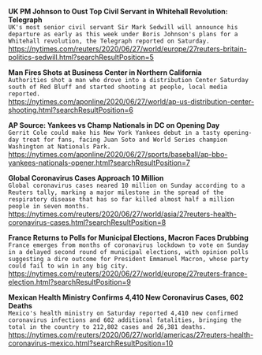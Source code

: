 **UK PM Johnson to Oust Top Civil Servant in Whitehall Revolution: Telegraph**\
`UK's most senior civil servant Sir Mark Sedwill will announce his departure as early as this week under Boris Johnson's plans for a Whitehall revolution, the Telegraph reported on Saturday.`\
https://nytimes.com/reuters/2020/06/27/world/europe/27reuters-britain-politics-sedwill.html?searchResultPosition=5

**Man Fires Shots at Business Center in Northern California**\
`Authorities shot a man who drove into a distribution Center Saturday south of Red Bluff and started shooting at people, local media reported. `\
https://nytimes.com/aponline/2020/06/27/world/ap-us-distribution-center-shooting.html?searchResultPosition=6

**AP Source: Yankees vs Champ Nationals in DC on Opening Day**\
`Gerrit Cole could make his New York Yankees debut in a tasty opening-day treat for fans, facing Juan Soto and World Series champion Washington at Nationals Park.`\
https://nytimes.com/aponline/2020/06/27/sports/baseball/ap-bbo-yankees-nationals-opener.html?searchResultPosition=7

**Global Coronavirus Cases Approach 10 Million**\
`Global coronavirus cases neared 10 million on Sunday according to a Reuters tally, marking a major milestone in the spread of the respiratory disease that has so far killed almost half a million people in seven months. `\
https://nytimes.com/reuters/2020/06/27/world/asia/27reuters-health-coronavirus-cases.html?searchResultPosition=8

**France Returns to Polls for Municipal Elections, Macron Faces Drubbing**\
`France emerges from months of coronavirus lockdown to vote on Sunday in a delayed second round of municipal elections, with opinion polls suggesting a dire outcome for President Emmanuel Macron, whose party could fail to win in any big city.`\
https://nytimes.com/reuters/2020/06/27/world/europe/27reuters-france-election.html?searchResultPosition=9

**Mexican Health Ministry Confirms 4,410 New Coronavirus Cases, 602 Deaths**\
`Mexico's health ministry on Saturday reported 4,410 new confirmed coronavirus infections and 602 additional fatalities, bringing the total in the country to 212,802 cases and 26,381 deaths.`\
https://nytimes.com/reuters/2020/06/27/world/americas/27reuters-health-coronavirus-mexico.html?searchResultPosition=10


